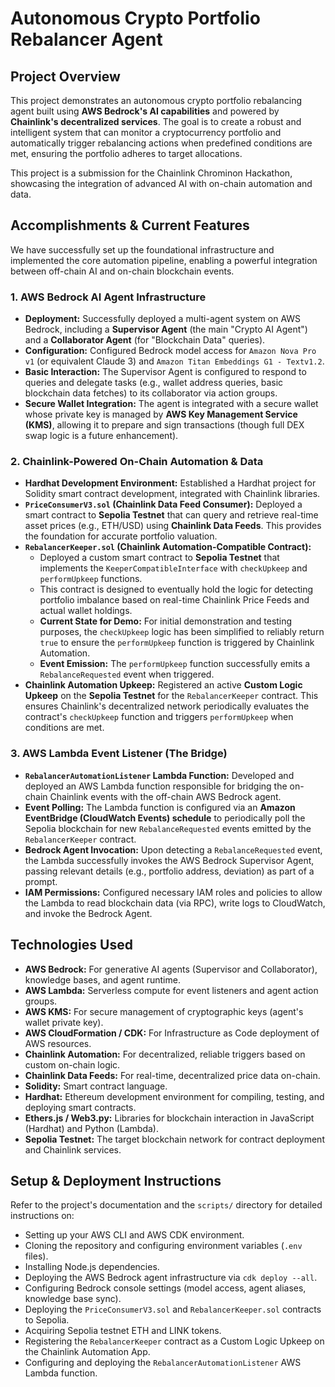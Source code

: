 # Autonomous Crypto Portfolio Rebalancer Agent

## Project Overview

This project demonstrates an autonomous crypto portfolio rebalancing agent built using **AWS Bedrock's AI capabilities** and powered by **Chainlink's decentralized services**. The goal is to create a robust and intelligent system that can monitor a cryptocurrency portfolio and automatically trigger rebalancing actions when predefined conditions are met, ensuring the portfolio adheres to target allocations.

This project is a submission for the Chainlink Chrominon Hackathon, showcasing the integration of advanced AI with on-chain automation and data.

## Accomplishments & Current Features

We have successfully set up the foundational infrastructure and implemented the core automation pipeline, enabling a powerful integration between off-chain AI and on-chain blockchain events.

### 1. **AWS Bedrock AI Agent Infrastructure**
   * **Deployment:** Successfully deployed a multi-agent system on AWS Bedrock, including a **Supervisor Agent** (the main "Crypto AI Agent") and a **Collaborator Agent** (for "Blockchain Data" queries).
   * **Configuration:** Configured Bedrock model access for `Amazon Nova Pro v1` (or equivalent Claude 3) and `Amazon Titan Embeddings G1 - Textv1.2`.
   * **Basic Interaction:** The Supervisor Agent is configured to respond to queries and delegate tasks (e.g., wallet address queries, basic blockchain data fetches) to its collaborator via action groups.
   * **Secure Wallet Integration:** The agent is integrated with a secure wallet whose private key is managed by **AWS Key Management Service (KMS)**, allowing it to prepare and sign transactions (though full DEX swap logic is a future enhancement).

### 2. **Chainlink-Powered On-Chain Automation & Data**

   * **Hardhat Development Environment:** Established a Hardhat project for Solidity smart contract development, integrated with Chainlink libraries.
   * **`PriceConsumerV3.sol` (Chainlink Data Feed Consumer):** Deployed a smart contract to **Sepolia Testnet** that can query and retrieve real-time asset prices (e.g., ETH/USD) using **Chainlink Data Feeds**. This provides the foundation for accurate portfolio valuation.
   * **`RebalancerKeeper.sol` (Chainlink Automation-Compatible Contract):**
     * Deployed a custom smart contract to **Sepolia Testnet** that implements the `KeeperCompatibleInterface` with `checkUpkeep` and `performUpkeep` functions.
     * This contract is designed to eventually hold the logic for detecting portfolio imbalance based on real-time Chainlink Price Feeds and actual wallet holdings.
     * **Current State for Demo:** For initial demonstration and testing purposes, the `checkUpkeep` logic has been simplified to reliably return `true` to ensure the `performUpkeep` function is triggered by Chainlink Automation.
     * **Event Emission:** The `performUpkeep` function successfully emits a `RebalanceRequested` event when triggered.
   * **Chainlink Automation Upkeep:** Registered an active **Custom Logic Upkeep** on the **Sepolia Testnet** for the `RebalancerKeeper` contract. This ensures Chainlink's decentralized network periodically evaluates the contract's `checkUpkeep` function and triggers `performUpkeep` when conditions are met.

### 3. **AWS Lambda Event Listener (The Bridge)**

   * **`RebalancerAutomationListener` Lambda Function:** Developed and deployed an AWS Lambda function responsible for bridging the on-chain Chainlink events with the off-chain AWS Bedrock agent.
   * **Event Polling:** The Lambda function is configured via an **Amazon EventBridge (CloudWatch Events) schedule** to periodically poll the Sepolia blockchain for new `RebalanceRequested` events emitted by the `RebalancerKeeper` contract.
   * **Bedrock Agent Invocation:** Upon detecting a `RebalanceRequested` event, the Lambda successfully invokes the AWS Bedrock Supervisor Agent, passing relevant details (e.g., portfolio address, deviation) as part of a prompt.
   * **IAM Permissions:** Configured necessary IAM roles and policies to allow the Lambda to read blockchain data (via RPC), write logs to CloudWatch, and invoke the Bedrock Agent.

## Technologies Used

* **AWS Bedrock:** For generative AI agents (Supervisor and Collaborator), knowledge bases, and agent runtime.
* **AWS Lambda:** Serverless compute for event listeners and agent action groups.
* **AWS KMS:** For secure management of cryptographic keys (agent's wallet private key).
* **AWS CloudFormation / CDK:** For Infrastructure as Code deployment of AWS resources.
* **Chainlink Automation:** For decentralized, reliable triggers based on custom on-chain logic.
* **Chainlink Data Feeds:** For real-time, decentralized price data on-chain.
* **Solidity:** Smart contract language.
* **Hardhat:** Ethereum development environment for compiling, testing, and deploying smart contracts.
* **Ethers.js / Web3.py:** Libraries for blockchain interaction in JavaScript (Hardhat) and Python (Lambda).
* **Sepolia Testnet:** The target blockchain network for contract deployment and Chainlink services.

## Setup & Deployment Instructions

Refer to the project's documentation and the `scripts/` directory for detailed instructions on:

* Setting up your AWS CLI and AWS CDK environment.
* Cloning the repository and configuring environment variables (`.env` files).
* Installing Node.js dependencies.
* Deploying the AWS Bedrock agent infrastructure via `cdk deploy --all`.
* Configuring Bedrock console settings (model access, agent aliases, knowledge base sync).
* Deploying the `PriceConsumerV3.sol` and `RebalancerKeeper.sol` contracts to Sepolia.
* Acquiring Sepolia testnet ETH and LINK tokens.
* Registering the `RebalancerKeeper` contract as a Custom Logic Upkeep on the Chainlink Automation App.
* Configuring and deploying the `RebalancerAutomationListener` AWS Lambda function.